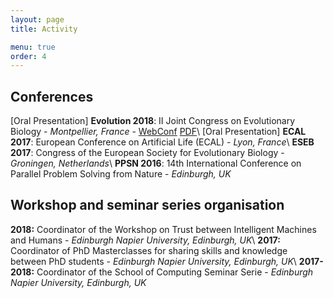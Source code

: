 ```yaml
---
layout: page
title: Activity

menu: true
order: 4
---
```


## Conferences
[Oral Presentation] **Evolution 2018**: II Joint Congress on Evolutionary Biology - *Montpellier, France* - [WebConf](https://programme.europa-organisation.com/slides/programme_jointCongressEvolBiology-2018/webconf/1051_21082018_1420_joffrecd_Cedric_Perret_2178/index.html) [PDF](https://programme.europa-organisation.com/slides/programme_jointCongressEvolBiology-2018/slides/1051_21082018_1420_joffrecd_Cedric_Perret_2178/1051_21082018_1420_joffrecd_Cedric_Perret_926_wmk.pdf)\\
[Oral Presentation]  **ECAL 2017**: European Conference on Artificial Life (ECAL) - *Lyon, France*\\
**ESEB 2017**: Congress of the European Society for Evolutionary Biology - *Groningen, Netherlands*\\
**PPSN 2016**: 14th International Conference on Parallel Problem Solving from Nature - *Edinburgh, UK*

## Workshop and seminar series organisation
**2018:** Coordinator of the Workshop on Trust between Intelligent Machines and Humans - *Edinburgh Napier University, Edinburgh, UK*\\
**2017:** Coordinator of PhD Masterclasses for sharing skills and knowledge between PhD students - *Edinburgh Napier University, Edinburgh, UK*\\
**2017-2018:** Coordinator of the School of Computing Seminar Serie - *Edinburgh Napier University, Edinburgh, UK*


